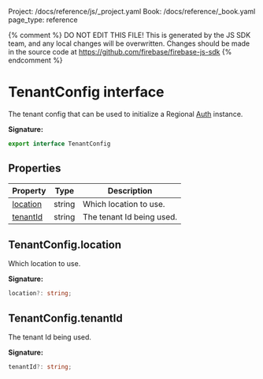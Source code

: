 Project: /docs/reference/js/_project.yaml
Book: /docs/reference/_book.yaml
page_type: reference

{% comment %}
DO NOT EDIT THIS FILE!
This is generated by the JS SDK team, and any local changes will be
overwritten. Changes should be made in the source code at
https://github.com/firebase/firebase-js-sdk
{% endcomment %}

# TenantConfig interface
The tenant config that can be used to initialize a Regional [Auth](./auth.auth.md#auth_interface) instance.

<b>Signature:</b>

```typescript
export interface TenantConfig 
```

## Properties

|  Property | Type | Description |
|  --- | --- | --- |
|  [location](./auth.tenantconfig.md#tenantconfiglocation) | string | Which location to use. |
|  [tenantId](./auth.tenantconfig.md#tenantconfigtenantid) | string | The tenant Id being used. |

## TenantConfig.location

Which location to use.

<b>Signature:</b>

```typescript
location?: string;
```

## TenantConfig.tenantId

The tenant Id being used.

<b>Signature:</b>

```typescript
tenantId?: string;
```
